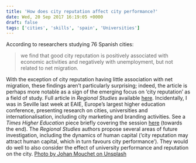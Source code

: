 ```yaml
---
title: 'How does city reputation affect city performance?'
date: Wed, 20 Sep 2017 16:19:05 +0000
draft: false
tags: ['cities', 'skills', 'spain', 'Universities']
---
```


According to researchers studying 76 Spanish cities:

> we find that good city reputation is positively associated with economic activities and negatively with unemployment, but not related to net migration.

With the exception of city reputation having little association with net migration, these findings aren’t particularly surprising; indeed, the article is perhaps more notable as a sign of the emerging focus on ‘city reputation’ as a field of study. Full article in _Regional Studies_ available [here](http://www.tandfonline.com/doi/abs/10.1080/00343404.2017.1364358?af=R&journalCode=cres20). Incidentally, I was in Seville last week at EAIE, Europe’s largest higher education conference, presenting research on cities, universities and internationalisation, including city marketing and branding activities. See a _Times Higher Education_ piece briefly covering the session [here](https://www.timeshighereducation.com/news/global-higher-education-massive-business-serving-1) (towards the end). The _Regional Studies_ authors propose several areas of future investigation, including the dynamics of human capital (‘city reputation may attract human capital, which in turn favours city performance’). They would do well to also consider the effect of university performance and reputation on the city. [Photo by Johan Mouchet on Unsplash](https://unsplash.com/search/photos/seville?photo=Wt6i4PhG_2k)